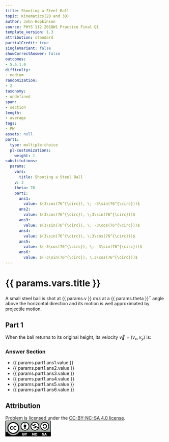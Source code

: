 ```yaml
---
title: Shooting a Steel Ball
topic: Kinematics(2D and 3D)
author: John Hopkinson
source: PHYS 112 2018W1 Practice Final Q1
template_version: 1.3
attribution: standard
partialCredit: true
singleVariant: false
showCorrectAnswer: false
outcomes:
- 5.5.1.0
difficulty:
- medium
randomization:
- 2
taxonomy:
- undefined
span:
- section
length:
- average
tags:
- PW
assets: null
part1:
  type: multiple-choice
  pl-customizations:
    weight: 1
substitutions:
  params:
    vars:
      title: Shooting a Steel Ball
    v: 3
    theta: 76
    part1:
      ans1:
        value: $(3\cos(76^{\circ}), \; -3\sin(76^{\circ}))$
      ans2:
        value: $(3\cos(76^{\circ}), \;3\sin(76^{\circ}))$
      ans3:
        value: $(3\sin(76^{\circ}), \; -3\cos(76^{\circ}))$
      ans4:
        value: $(3\sin(76^{\circ}), \;3\cos(76^{\circ}))$
      ans5:
        value: $(-3\cos(76^{\circ}), \; -3\sin(76^{\circ}))$
      ans6:
        value: $(-3\sin(76^{\circ}), \;3\cos(76^{\circ}))$
---
```

# {{ params.vars.title }}
A small steel ball is shot at {{ params.v }} $m/s$ at a {{ params.theta }}$^{\circ}$ angle above the horizontal direction and its motion is well approximated by projectile motion.

## Part 1

When the ball returns to its original height, its velocity $\overrightarrow{v} = (v_x, v_y)$ is:

### Answer Section

- {{ params.part1.ans1.value }}
- {{ params.part1.ans2.value }}
- {{ params.part1.ans3.value }}
- {{ params.part1.ans4.value }}
- {{ params.part1.ans5.value }}
- {{ params.part1.ans6.value }}

## Attribution

Problem is licensed under the [CC-BY-NC-SA 4.0 license](https://creativecommons.org/licenses/by-nc-sa/4.0/).<br> ![The Creative Commons 4.0 license requiring attribution-BY, non-commercial-NC, and share-alike-SA license.](https://raw.githubusercontent.com/firasm/bits/master/by-nc-sa.png)